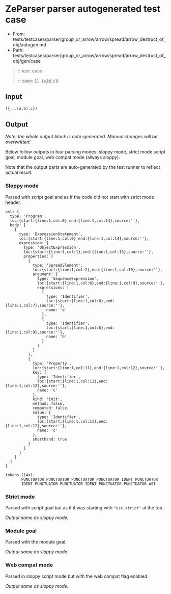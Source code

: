 # ZeParser parser autogenerated test case

- From: tests/testcases/parser/group_or_arrow/arrow/spread/arrow_destruct_of_obj/autogen.md
- Path: tests/testcases/parser/group_or_arrow/arrow/spread/arrow_destruct_of_obj/gen/case

> :: test: case
>
> :: case: ({...(a,b),c})

## Input


`````js
({...(a,b),c})
`````

## Output

_Note: the whole output block is auto-generated. Manual changes will be overwritten!_

Below follow outputs in four parsing modes: sloppy mode, strict mode script goal, module goal, web compat mode (always sloppy).

Note that the output parts are auto-generated by the test runner to reflect actual result.

### Sloppy mode

Parsed with script goal and as if the code did not start with strict mode header.

`````
ast: {
  type: 'Program',
  loc:{start:{line:1,col:0},end:{line:1,col:14},source:''},
  body: [
    {
      type: 'ExpressionStatement',
      loc:{start:{line:1,col:0},end:{line:1,col:14},source:''},
      expression: {
        type: 'ObjectExpression',
        loc:{start:{line:1,col:1},end:{line:1,col:13},source:''},
        properties: [
          {
            type: 'SpreadElement',
            loc:{start:{line:1,col:2},end:{line:1,col:10},source:''},
            argument: {
              type: 'SequenceExpression',
              loc:{start:{line:1,col:6},end:{line:1,col:9},source:''},
              expressions: [
                {
                  type: 'Identifier',
                  loc:{start:{line:1,col:6},end:{line:1,col:7},source:''},
                  name: 'a'
                },
                {
                  type: 'Identifier',
                  loc:{start:{line:1,col:8},end:{line:1,col:9},source:''},
                  name: 'b'
                }
              ]
            }
          },
          {
            type: 'Property',
            loc:{start:{line:1,col:11},end:{line:1,col:12},source:''},
            key: {
              type: 'Identifier',
              loc:{start:{line:1,col:11},end:{line:1,col:12},source:''},
              name: 'c'
            },
            kind: 'init',
            method: false,
            computed: false,
            value: {
              type: 'Identifier',
              loc:{start:{line:1,col:11},end:{line:1,col:12},source:''},
              name: 'c'
            },
            shorthand: true
          }
        ]
      }
    }
  ]
}

tokens (14x):
       PUNCTUATOR PUNCTUATOR PUNCTUATOR PUNCTUATOR IDENT PUNCTUATOR
       IDENT PUNCTUATOR PUNCTUATOR IDENT PUNCTUATOR PUNCTUATOR ASI
`````

### Strict mode

Parsed with script goal but as if it was starting with `"use strict"` at the top.

_Output same as sloppy mode._

### Module goal

Parsed with the module goal.

_Output same as sloppy mode._

### Web compat mode

Parsed in sloppy script mode but with the web compat flag enabled.

_Output same as sloppy mode._
